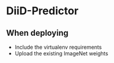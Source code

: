 # DiiD-Predictor

## When deploying

* Include the virtualenv requirements
* Upload the existing ImageNet weights
